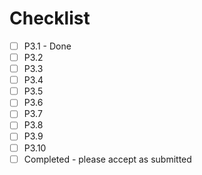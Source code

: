 # Checklist
<!-- WARNING This is GFM -->
<!--==============  START:   Edit the Markdown below here  ==============  -->

* [ ] P3.1 - Done
* [ ] P3.2
* [ ] P3.3
* [ ] P3.4
* [ ] P3.5
* [ ] P3.6
* [ ] P3.7
* [ ] P3.8
* [ ] P3.9
* [ ] P3.10
* [ ] Completed - please accept as submitted

<!--==============  START:   Edit the Markdown above here  ==============  -->
